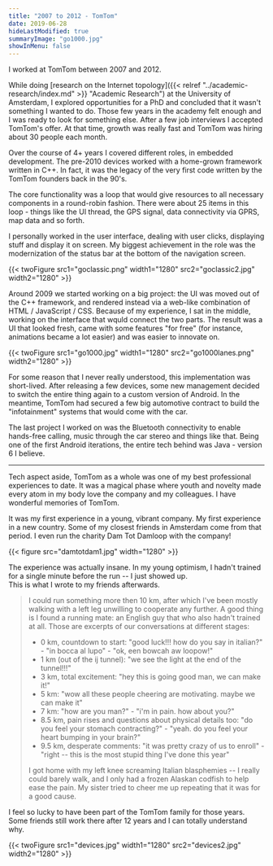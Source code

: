 ```yaml
---
title: "2007 to 2012 - TomTom"
date: 2019-06-28
hideLastModified: true
summaryImage: "go1000.jpg"
showInMenu: false
---
```


I worked at TomTom between 2007 and 2012.

While doing [research on the Internet topology]({{< relref "../academic-research/index.md" >}} "Academic Research") at the University of Amsterdam, I explored opportunities for a PhD and
concluded that it wasn't something I wanted to do. Those few years in the academy felt enough and I was ready to look for
something else. After a few job interviews I accepted TomTom's offer. At that time, growth was really fast and TomTom was
hiring about 30 people each month.

Over the course of 4+ years I covered different roles, in embedded development. The pre-2010 devices worked with a
home-grown framework written in C++. In fact, it was the legacy of the very first code written by the TomTom founders
back in the 90's.

The core functionality was a loop that would give resources to all necessary components in a round-robin fashion. There were
about 25 items in this loop - things like the UI thread, the GPS signal, data connectivity via GPRS, map data and so forth.

I personally worked in the user interface, dealing with user clicks, displaying stuff and display it on screen. My biggest
achievement in the role was the modernization of the status bar at the bottom of the navigation screen.

{{< twoFigure src1="goclassic.png" width1="1280" src2="goclassic2.jpg" width2="1280" >}}

Around 2009 we started working on a big project: the UI was moved out of the C++ framework, and rendered instead via a
web-like combination of HTML / JavaScript / CSS. Because of my experience, I sat in the middle, working on the interface
that wquld connect the two parts. The result was a UI that looked fresh, came with some features "for free" (for instance,
animations became a lot easier) and was easier to innovate on.

{{< twoFigure src1="go1000.jpg" width1="1280" src2="go1000lanes.png" width2="1280" >}}

For some reason that I never really understood, this implementation was short-lived. After releasing a few devices, some
new management decided to switch the entire thing again to a custom version of Android. In the meantime, TomTom had secured
a few big automotive contract to build the "infotainment" systems that would come with the car. 

The last project I worked on was the Bluetooth connectivity to enable hands-free calling, music through the car stereo and
things like that. Being one of the first Android iterations, the entire tech behind was Java - version 6 I believe.  

---

Tech aspect aside, TomTom as a whole was one of my best professional experiences to date. It was a magical phase where
youth and novelty made every atom in my body love the company and my colleagues. I have wonderful memories of TomTom.

It was my first experience in a young, vibrant company. My first experience in a new country. Some of my closest friends
in Amsterdam come from that period. I even run the charity Dam Tot Damloop with the company!

{{< figure src="damtotdam1.jpg" width="1280" >}}

The experience was actually insane. In my young optimism, I hadn't trained for a single minute before the run -- I just showed up.  
This is what I wrote to my friends afterwards.

> I could run  something more then 10 km, after which I've been mostly walking with a left leg unwilling to cooperate any further.
A good thing is I found a running mate: an English guy that who also hadn't trained at all. Those are excerpts of our conversations at different stages:
> - 0 km, countdown to start: "good luck!!! how do you say in italian?" - "in bocca al lupo" - "ok, een bowcah aw loopow!"
> - 1 km (out of the ij tunnel): "we see the light at the end of the tunnel!!!"
> - 3 km, total excitement: "hey this is going good man, we can make it!"
> - 5 km: "wow all these people cheering are motivating. maybe we can make it"
> - 7 km: "how are you man?" - "i'm in pain. how about you?"
> - 8.5 km, pain rises and questions about physical details too: "do you feel your stomach contracting?" - "yeah. do you feel your heart bumping in your brain?"
> - 9.5 km, desperate comments: "it was pretty crazy of us to enroll" - "right -- this is the most stupid thing I've done this year"
>
>I got home with my left knee screaming Italian blasphemies -- I really could barely walk, and I only had a frozen Alaskan
codfish to help ease the pain. My sister tried to cheer me up repeating that it was for a good cause.

I feel so lucky to have been part of the TomTom family for those years. Some friends still work there after 12 years and
I can totally understand why.

{{< twoFigure src1="devices.jpg" width1="1280" src2="devices2.jpg" width2="1280" >}}